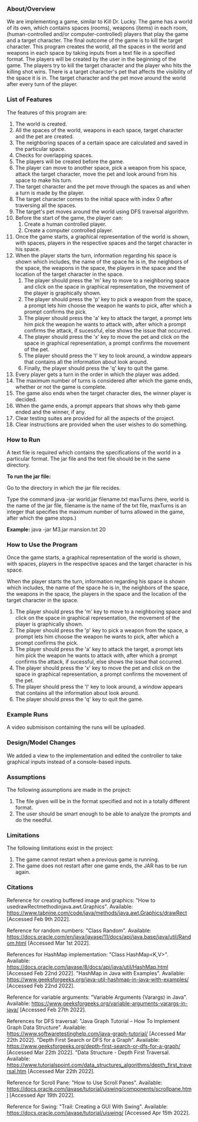 ### About/Overview

We are implementing a game, similar to Kill Dr. Lucky. The game has a world of its own, which contains spaces (rooms), weapons (items) in each room, (human-controlled and/or computer-controlled) players that play the game and a target character. The final outcome of the game is to kill the target character. This program creates the world, all the spaces in the world and weapons in each space by taking inputs from a text file in a specified format. The players will be created by the user in the beginning of the game. The players try to kill the target character and the player who hits the killing shot wins. There is a target character's pet that affects the visibility of the space it is in. The target character and the pet move around the world after every turn of the player.



### List of Features

The features of this program are:

1.  The world is created.
2.  All the spaces of the world, weapons in each space, target character and the pet are created.
3.  The neighboring spaces of a certain space are calculated and saved in the particular space.
4.  Checks for overlapping spaces.
5.  The players will be created before the game.
6.  The player can move to another space, pick a weapon from his space, attack the target character, move the pet and look around from his space to make his turn.
7.  The target character and the pet move through the spaces as and when a turn is made by the player.
8.  The target character comes to the initial space with index 0 after traversing all the spaces.
9.  The target's pet moves around the world using DFS traversal algorithm.
10. Before the start of the game, the player can:
    1.  Create a human controlled player.
    2.  Create a computer controlled player.
11. Once the game starts, a graphical representation of the world is shown, with spaces, players in the respective spaces and the target character in his space.
12. When the player starts the turn, information regarding his space is shown which includes, the name of the space he is in, the neighbors of the space, the weapons in the space, the players in the space and the location of the target character in the space.
    1. The player should press the 'm' key to move to a neighboring space and click on the space in graphical representation, the movement of the player is graphically shown.
    2. The player should press the 'p' key to pick a weapon from the space, a prompt lets him choose the weapon he wants to pick, after which a prompt confirms the pick.
    3. The player should press the 'a' key to attack the target, a prompt lets him pick the weapon he wants to attack with, after which a prompt confirms the attack, if sucessful, else shows the issue that occurred.
    4. The player should press the 'x' key to move the pet and click on the space in graphical representation, a prompt confirms the movement of the pet.
    5. The player should press the 'l' key to look around, a window appears that contains all the information about look around.
    6. Finally, the player should press the 'q' key to quit the game.
13. Every player gets a turn in the order in which the player was added.
14. The maximum number of turns is considered after which the game ends, whether or not the game is complete.
15. The game also ends when the target character dies, the winner player is decided.
16. When the game ends, a prompt appears that shows why theb game ended and the winner, if any.
17. Clear testing suites are provided for all the aspects of the project.
18. Clear instructions are provided when the user wishes to do something.



### How to Run

A text file is required which contains the specifications of the world in a particular format. The jar file and the text file should be in the same directory.

**To run the jar file:**

Go to the directory in which the jar file recides.

Type the command java -jar world.jar filename.txt maxTurns (here, world is the name of the jar file, filename is the name of the txt file, maxTurns is an integer that specifies the maximum number of turns allowed in the game, after which the game stops.) 

**Example:** java -jar M3.jar mansion.txt 20



### How to Use the Program

Once the game starts, a graphical representation of the world is shown, with spaces, players in the respective spaces and the target character in his space. 

When the player starts the turn, information regarding his space is shown which includes, the name of the space he is in, the neighbors of the space, the weapons in the space, the players in the space and the location of the target character in the space.
1.  The player should press the 'm' key to move to a neighboring space and click on the space in graphical representation, the movement of the player is graphically shown.
2.  The player should press the 'p' key to pick a weapon from the space, a prompt lets him choose the weapon he wants to pick, after which a prompt confirms the pick.
3.  The player should press the 'a' key to attack the target, a prompt lets him pick the weapon he wants to attack with, after which a prompt confirms the attack, if sucessful, else shows the issue that occurred.
4.  The player should press the 'x' key to move the pet and click on the space in graphical representation, a prompt confirms the movement of the pet.
5.  The player should press the 'l' key to look around, a window appears that contains all the information about look around.
6.  The player should press the 'q' key to quit the game.



### Example Runs

A video submisison containing the runs will be uploaded.



### Design/Model Changes

We added a view to the implementation and edited the controller to take graphical inputs instead of a console-based inputs.



### Assumptions

The following assumptions are made in the project:
1.  The file given will be in the format specified and not in a totally different format.
2.  The user should be smart enough to be able to analyze the prompts and do the needful.


### Limitations

The following limitations exist in the project:
1.  The game cannot restart when a previous game is running.
2.  The game does not restart after one game ends, the JAR has to be run again.



### Citations

Reference for creating buffered image and graphics: "How to usedrawRectmethodinjava.awt.Graphics". Available: https://www.tabnine.com/code/java/methods/java.awt.Graphics/drawRect [Accessed Feb 9th 2022].

Reference for random numbers: "Class Random". Available: https://docs.oracle.com/en/java/javase/11/docs/api/java.base/java/util/Random.html [Accessed Mar 1st 2022].

References for HashMap implementation: "Class HashMap<K,V>". Available: https://docs.oracle.com/javase/8/docs/api/java/util/HashMap.html [Accessed Feb 22nd 2022]. "HashMap in Java with Examples". Available: https://www.geeksforgeeks.org/java-util-hashmap-in-java-with-examples/ [Accessed Feb 22nd 2022].

Reference for variable arguments: "Variable Arguments (Varargs) in Java". Available: https://www.geeksforgeeks.org/variable-arguments-varargs-in-java/ [Accessed Feb 27th 2022].

References for DFS traversal: "Java Graph Tutorial – How To Implement Graph Data Structure". Available: https://www.softwaretestinghelp.com/java-graph-tutorial/ [Accessed Mar 22th 2022]. "Depth First Search or DFS for a Graph". Available: https://www.geeksforgeeks.org/depth-first-search-or-dfs-for-a-graph/ [Accessed Mar 22th 2022]. "Data Structure - Depth First Traversal. Available: https://www.tutorialspoint.com/data_structures_algorithms/depth_first_traversal.htm [Accessed Mar 22th 2022].

Reference for Scroll Pane: "How to Use Scroll Panes". Available: https://docs.oracle.com/javase/tutorial/uiswing/components/scrollpane.html [Accessed Apr 19th 2022].

Reference for Swing: "Trail: Creating a GUI With Swing". Available: https://docs.oracle.com/javase/tutorial/uiswing/  [Accessed Apr 15th 2022].



